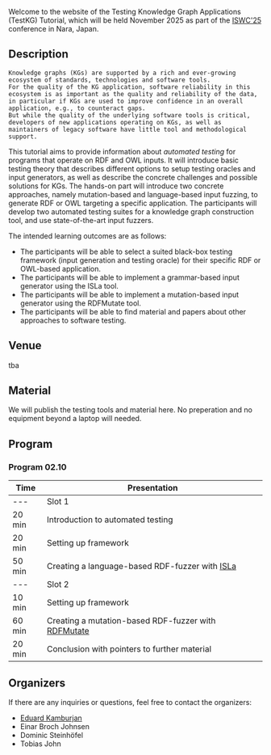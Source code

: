 Welcome to the website of the Testing Knowledge Graph Applications (TestKG) Tutorial, which will be held November 2025 as part of the [ISWC'25](https://iswc2025.semanticweb.org/) conference in Nara, Japan.


## Description
    Knowledge graphs (KGs) are supported by a rich and ever-growing ecosystem of standards, technologies and software tools.
    For the quality of the KG application, software reliability in this ecosystem is as important as the quality and reliability of the data, in particular if KGs are used to improve confidence in an overall application, e.g., to counteract gaps.
    But while the quality of the underlying software tools is critical, developers of new applications operating on KGs, as well as maintainers of legacy software have little tool and methodological support.

This tutorial aims to provide information about _automated testing_ for programs that operate on RDF and OWL inputs. It will introduce basic testing theory that describes different options to setup testing oracles and input generators, as well as describe the concrete challenges and possible solutions for KGs. The hands-on part will introduce two concrete approaches, namely mutation-based and language-based input fuzzing, to generate RDF or OWL targeting a specific application. The participants will develop two automated testing suites for a knowledge graph construction tool, and use state-of-the-art input fuzzers.

The intended learning outcomes are as follows:
* The participants will be able to select a suited black-box testing framework (input generation and testing oracle) for their specific RDF or OWL-based application.
* The participants will be able to implement a grammar-based input generator using the ISLa tool.
* The participants will be able to implement a mutation-based input generator using the RDFMutate tool.
* The participants will be able to find material and papers about other approaches to software testing.

## Venue

tba

## Material

We will publish the testing tools and material here. No preperation and no equipment beyond a laptop will needed.

## Program

### Program 02.10

| Time  | Presentation |
| -------------  | ------------- |
| --- | Slot 1 |
| 20 min | Introduction to automated testing | 
| 20 min | Setting up framework | 
| 50 min | Creating a language-based RDF-fuzzer with [ISLa](https://rindphi.github.io/isla/islaspec/) | 
| --- | Slot 2 |
| 10 min | Setting up framework | 
| 60 min | Creating a mutation-based RDF-fuzzer with [RDFMutate](https://github.com/smolang/RDFMutate) | 
| 20 min | Conclusion with pointers to further material |

## Organizers
If there are any inquiries or questions, feel free to contact the organizers:
 * [Eduard Kamburjan](mailto:eduard.kamburjan@itu.dk)
 * Einar Broch Johnsen 
 * Dominic Steinhöfel
 * Tobias John